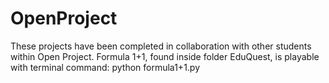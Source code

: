 # OpenProject
These projects have been completed in collaboration with other students within Open Project.
Formula 1+1, found inside folder EduQuest, is playable with terminal command: python formula1+1.py
